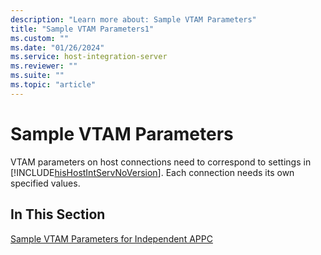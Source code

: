 ```yaml
---
description: "Learn more about: Sample VTAM Parameters"
title: "Sample VTAM Parameters1"
ms.custom: ""
ms.date: "01/26/2024"
ms.service: host-integration-server
ms.reviewer: ""
ms.suite: ""
ms.topic: "article"
---
```

# Sample VTAM Parameters
VTAM parameters on host connections need to correspond to settings in [!INCLUDE[hisHostIntServNoVersion](../includes/hishostintservnoversion-md.md)]. Each connection needs its own specified values.  
  
## In This Section  
 
  [Sample VTAM Parameters for Independent APPC](../core/sample-vtam-parameters-for-independent-appc1.md)
